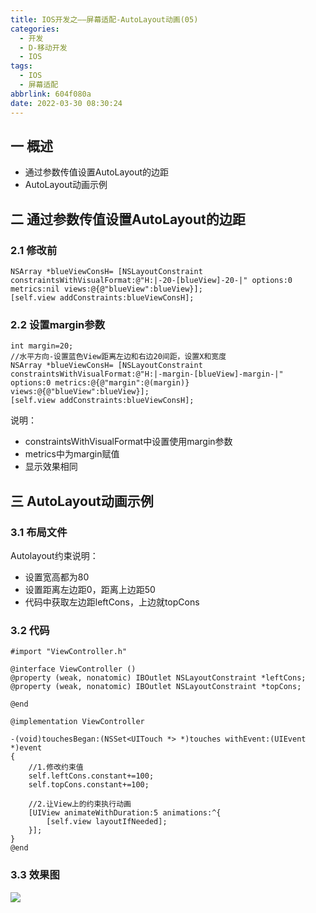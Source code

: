 ```yaml
---
title: IOS开发之——屏幕适配-AutoLayout动画(05)
categories:
  - 开发
  - D-移动开发
  - IOS
tags:
  - IOS
  - 屏幕适配
abbrlink: 604f080a
date: 2022-03-30 08:30:24
---
```

## 一 概述

* 通过参数传值设置AutoLayout的边距
* AutoLayout动画示例

<!--more-->

## 二 通过参数传值设置AutoLayout的边距

### 2.1 修改前

```
NSArray *blueViewConsH= [NSLayoutConstraint constraintsWithVisualFormat:@"H:|-20-[blueView]-20-|" options:0 metrics:nil views:@{@"blueView":blueView}];
[self.view addConstraints:blueViewConsH];
```

### 2.2 设置margin参数

```
int margin=20;
//水平方向-设置蓝色View距离左边和右边20间距，设置X和宽度
NSArray *blueViewConsH= [NSLayoutConstraint constraintsWithVisualFormat:@"H:|-margin-[blueView]-margin-|" options:0 metrics:@{@"margin":@(margin)} views:@{@"blueView":blueView}];
[self.view addConstraints:blueViewConsH];
```

说明：

* constraintsWithVisualFormat中设置使用margin参数
* metrics中为margin赋值
* 显示效果相同

## 三 AutoLayout动画示例

### 3.1 布局文件

Autolayout约束说明：

* 设置宽高都为80
* 设置距离左边距0，距离上边距50
* 代码中获取左边距leftCons，上边就topCons

### 3.2 代码

```
#import "ViewController.h"

@interface ViewController ()
@property (weak, nonatomic) IBOutlet NSLayoutConstraint *leftCons;
@property (weak, nonatomic) IBOutlet NSLayoutConstraint *topCons;

@end

@implementation ViewController

-(void)touchesBegan:(NSSet<UITouch *> *)touches withEvent:(UIEvent *)event
{
    //1.修改约束值
    self.leftCons.constant+=100;
    self.topCons.constant+=100;
    
    //2.让View上的约束执行动画
    [UIView animateWithDuration:5 animations:^{
        [self.view layoutIfNeeded];
    }];
}
@end
```

### 3.3 效果图
![][1]



[1]:https://raw.githubusercontent.com/PGzxc/CDN/master/blog-ios/ios-screen-adapter-05-autolayout-view.gif
